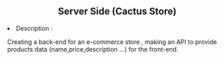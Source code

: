 <h2><center>Server Side (Cactus Store)</center></h2>
 <li>Description : </li> 
 <p> Creating a back-end for an e-commerce store , making an API to provide products data (name,price,description ...) for the front-end.</p>

